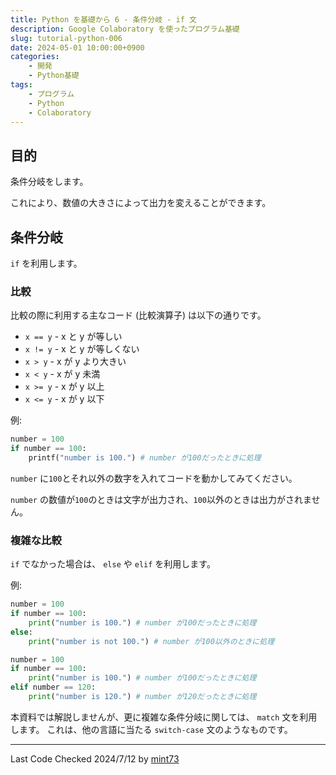 ```yaml
---
title: Python を基礎から 6 - 条件分岐 - if 文
description: Google Colaboratory を使ったプログラム基礎
slug: tutorial-python-006
date: 2024-05-01 10:00:00+0900
categories:
    - 開発
    - Python基礎
tags:
    - プログラム
    - Python
    - Colaboratory
---
```


## 目的
条件分岐をします。

これにより、数値の大きさによって出力を変えることができます。

## 条件分岐
`if` を利用します。

### 比較
比較の際に利用する主なコード (比較演算子) は以下の通りです。

- `x == y` - x と y が等しい
- `x != y` - x と y が等しくない
- `x > y` - x が y より大きい
- `x < y` - x が y 未満
- `x >= y` - x が y 以上
- `x <= y` - x が y 以下

例:
```python
number = 100
if number == 100:
    printf("number is 100.") # number が100だったときに処理
```
`number` に`100`とそれ以外の数字を入れてコードを動かしてみてください。

`number` の数値が`100`のときは文字が出力され、`100`以外のときは出力がされません。

### 複雑な比較
`if` でなかった場合は、 `else` や `elif` を利用します。

例:
```python
number = 100
if number == 100:
    print("number is 100.") # number が100だったときに処理
else:
    print("number is not 100.") # number が100以外のときに処理
```

```python
number = 100
if number == 100:
    print("number is 100.") # number が100だったときに処理
elif number == 120:
    print("number is 120.") # number が120だったときに処理
```

本資料では解説しませんが、更に複雑な条件分岐に関しては、 `match` 文を利用します。
これは、他の言語に当たる `switch-case` 文のようなものです。

---
Last Code Checked 2024/7/12 by [mint73](https://github.com/mint73)
